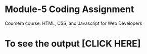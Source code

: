 # Module-5 Coding Assignment

Coursera course: HTML, CSS, and Javascript for Web Developers

# To see the output [CLICK HERE]